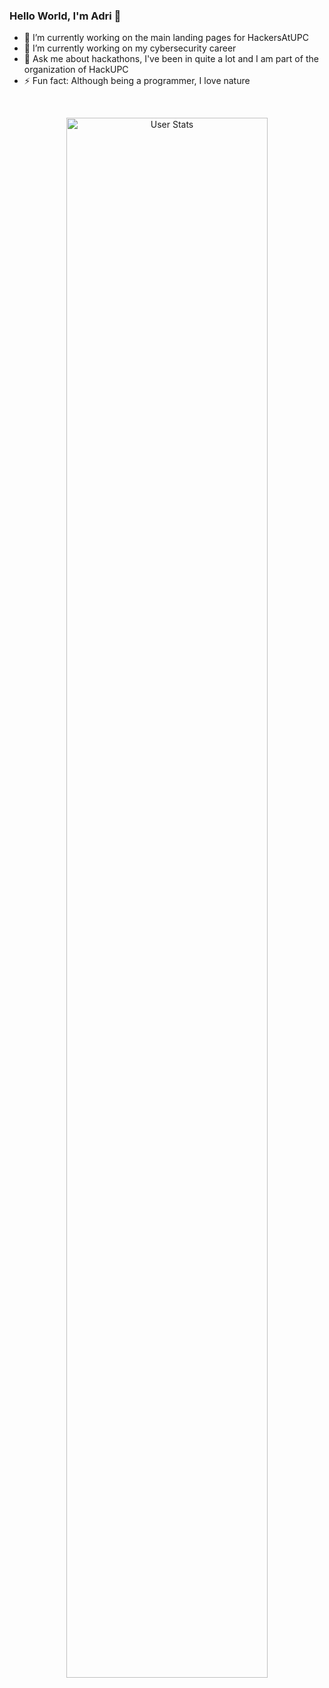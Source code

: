 ### Hello World, I'm Adri 👋

<!--
**AdriMM26/AdriMM26** is a ✨ _special_ ✨ repository because its `README.md` (this file) appears on your GitHub profile.

Here are some ideas to get you started:
-->
- 🔭 I’m currently working on the main landing pages for HackersAtUPC
- 🌱 I’m currently working on my cybersecurity career
- 💬 Ask me about hackathons, I've been in quite a lot and I am part of the organization of HackUPC
- ⚡ Fun fact: Although being a programmer, I love nature

<br>
<p align="center">
  <img alt="User Stats" src="https://github-readme-stats.vercel.app/api?username=AdriMM26&&show_icons=true&&theme=dark" width="80%"/>
</p>
